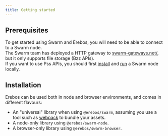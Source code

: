 ```yaml
---
title: Getting started
---
```


## Prerequisites

To get started using Swarm and Erebos, you will need to be able to connect to a Swarm node.\
The Swarm team has deployed a HTTP gateway to [swarm-gateways.net/](https://swarm-gateways.net/), but it only supports file storage (Bzz APIs).\
If you want to use Pss APIs, you should first [install](https://swarm-guide.readthedocs.io/en/latest/installation.html) and [run](https://swarm-guide.readthedocs.io/en/latest/gettingstarted.html) a Swarm node locally.

## Installation

Erebos can be used both in node and browser environments, and comes in different flavours:

- An "universal" library when using `@erebos/swarm`, assuming you use a tool such as [webpack](https://webpack.js.org/) to bundle your assets.
- A node-only library using `@erebos/swarm-node`.
- A browser-only library using `@erebos/swarm-browser`.
